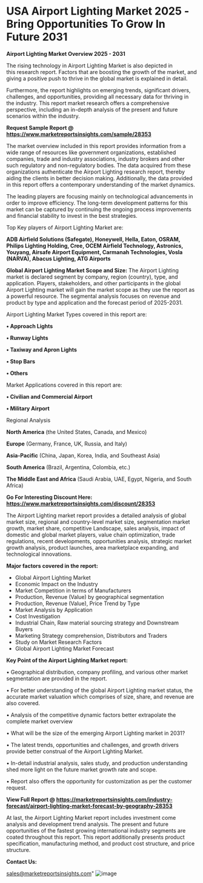 # USA Airport Lighting Market 2025 -Bring Opportunities To Grow In Future 2031

<Strong> Airport Lighting Market Overview 2025 - 2031</strong>

The rising technology in Airport Lighting Market is also depicted in this research report. Factors that are boosting the growth of the market, and giving a positive push to thrive in the global market is explained in detail.

Furthermore, the report highlights on emerging trends, significant drivers, challenges, and opportunities, providing all necessary data for thriving in the industry. This report market research offers a comprehensive perspective, including an in-depth analysis of the present and future scenarios within the industry.

<strong>Request Sample Report @ <a href=https://www.marketreportsinsights.com/sample/28353>https://www.marketreportsinsights.com/sample/28353</a></strong>

The market overview included in this report provides information from a wide range of resources like government organizations, established companies, trade and industry associations, industry brokers and other such regulatory and non-regulatory bodies. The data acquired from these organizations authenticate the Airport Lighting research report, thereby aiding the clients in better decision making. Additionally, the data provided in this report offers a contemporary understanding of the market dynamics.

The leading players are focusing mainly on technological advancements in order to improve efficiency. The long-term development patterns for this market can be captured by continuing the ongoing process improvements and financial stability to invest in the best strategies.

Top Key players of Airport Lighting Market are:

<strong>ADB Airfield Solutions (Safegate), Honeywell, Hella, Eaton, OSRAM, Philips Lighting Holding, Cree, OCEM Airfield Technology, Astronics, Youyang, Airsafe Airport Equipment, Carmanah Technologies, Vosla (NARVA), Abacus Lighting, ATG Airports</strong>

<strong><b>Global Airport Lighting Market Scope and Size:</b></strong>
The Airport Lighting market is declared segment by company, region (country), type, and application. Players, stakeholders, and other participants in the global Airport Lighting market will gain the market scope as they use the report as a powerful resource. The segmental analysis focuses on revenue and product by type and application and the forecast period of 2025-2031.

Airport Lighting Market Types covered in this report are:

<strong>• Approach Lights

• Runway Lights

• Taxiway and Apron Lights

• Stop Bars

• Others</strong>

Market Applications covered in this report are:

<strong>• Civilian and Commercial Airport

• Military Airport</strong> 

Regional Analysis

<strong>North America</strong> (the United States, Canada, and Mexico)

<strong>Europe</strong> (Germany, France, UK, Russia, and Italy)

<strong>Asia-Pacific</strong> (China, Japan, Korea, India, and Southeast Asia)

<strong>South America</strong> (Brazil, Argentina, Colombia, etc.)

<strong>The Middle East and Africa</strong> (Saudi Arabia, UAE, Egypt, Nigeria, and South Africa)

<strong>Go For Interesting Discount Here: <a href=https://www.marketreportsinsights.com/discount/28353>https://www.marketreportsinsights.com/discount/28353</a></strong>

The Airport Lighting market report provides a detailed analysis of global market size, regional and country-level market size, segmentation market growth, market share, competitive Landscape, sales analysis, impact of domestic and global market players, value chain optimization, trade regulations, recent developments, opportunities analysis, strategic market growth analysis, product launches, area marketplace expanding, and technological innovations.

<strong><b>Major factors covered in the report:</b></strong>
<ul>
  <li>Global Airport Lighting Market </li>
  <li>Economic Impact on the Industry</li>
  <li>Market Competition in terms of Manufacturers</li>
  <li>Production, Revenue (Value) by geographical segmentation</li>
  <li>Production, Revenue (Value), Price Trend by Type</li>
  <li>Market Analysis by Application</li>
  <li>Cost Investigation</li>
  <li>Industrial Chain, Raw material sourcing strategy and Downstream Buyers</li>
  <li>Marketing Strategy comprehension, Distributors and Traders</li>
  <li>Study on Market Research Factors</li>
  <li>Global Airport Lighting Market Forecast</li>
</ul>

<strong><b>Key Point of the Airport Lighting Market report:</b></strong>

• Geographical distribution, company profiling, and various other market segmentation are provided in the report.

• For better understanding of the global Airport Lighting market status, the accurate market valuation which comprises of size, share, and revenue are also covered.

• Analysis of the competitive dynamic factors better extrapolate the complete market overview

• What will be the size of the emerging Airport Lighting market in 2031?

• The latest trends, opportunities and challenges, and growth drivers provide better construal of the Airport Lighting Market.

• In-detail industrial analysis, sales study, and production understanding shed more light on the future market growth rate and scope.

• Report also offers the opportunity for customization as per the customer request.

<strong><b>View Full Report @ <a href=https://marketreportsinsights.com/industry-forecast/airport-lighting-market-forecast-by-geography-28353>https://marketreportsinsights.com/industry-forecast/airport-lighting-market-forecast-by-geography-28353</a></b></strong>


At last, the Airport Lighting Market report includes investment come analysis and development trend analysis. The present and future opportunities of the fastest growing international industry segments are coated throughout this report. This report additionally presents product specification, manufacturing method, and product cost structure, and price structure.

<strong>Contact Us:</strong>

sales@marketreportsinsights.com"
![image](https://github.com/user-attachments/assets/626c811c-ccaf-48d4-80ec-9bc0e1d036b8)
